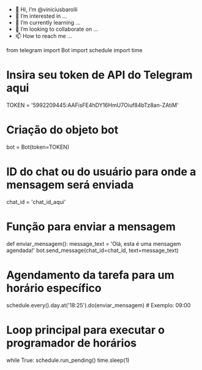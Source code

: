 - 👋 Hi, I’m @viniciusbarolli
- 👀 I’m interested in ...
- 🌱 I’m currently learning ...
- 💞️ I’m looking to collaborate on ...
- 📫 How to reach me ...

<!---
viniciusbarolli/viniciusbarolli is a ✨ special ✨ repository because its `README.md` (this file) appears on your GitHub profile.
You can click the Preview link to take a look at your changes.
--->
from telegram import Bot
import schedule
import time

# Insira seu token de API do Telegram aqui
TOKEN = '5992209445:AAFisFE4hDY16HmU7Oiuf84bTz8an-ZAtiM'

# Criação do objeto bot
bot = Bot(token=TOKEN)

# ID do chat ou do usuário para onde a mensagem será enviada
chat_id = 'chat_id_aqui'

# Função para enviar a mensagem
def enviar_mensagem():
    message_text = 'Olá, esta é uma mensagem agendada!'
    bot.send_message(chat_id=chat_id, text=message_text)

# Agendamento da tarefa para um horário específico
schedule.every().day.at('18:25').do(enviar_mensagem)  # Exemplo: 09:00

# Loop principal para executar o programador de horários
while True:
    schedule.run_pending()
    time.sleep(1)
